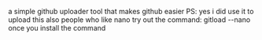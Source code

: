 a simple github uploader tool that makes github easier PS: yes i did use it to upload this also people who like nano try out the command: gitload --nano once you install the command


